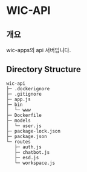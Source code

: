 # WIC-API
## 개요
wic-apps의 api 서버입니다.

## Directory Structure
```
wic-api
├─ .dockerignore
├─ .gitignore
├─ app.js
├─ bin
│  └─ www
├─ Dockerfile
├─ models
│  └─ user.js
├─ package-lock.json
├─ package.json
└─ routes
   ├─ auth.js
   ├─ chatbot.js
   ├─ esd.js
   └─ workspace.js
```